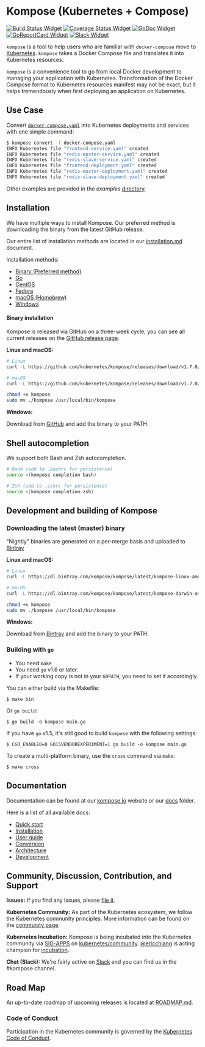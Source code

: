 # Kompose (Kubernetes + Compose)

[![Build Status Widget]][Build Status] [![Coverage Status Widget]][Coverage Status] [![GoDoc Widget]][GoDoc]  [![GoReportCard Widget]][GoReportCardResult] [![Slack Widget]][Slack]

`kompose` is a tool to help users who are familiar with `docker-compose` move to [Kubernetes](http://kubernetes.io). `kompose` takes a Docker Compose file and translates it into Kubernetes resources.

`kompose` is a convenience tool to go from local Docker development to managing your application with Kubernetes. Transformation of the Docker Compose format to Kubernetes resources manifest may not be exact, but it helps tremendously when first deploying an application on Kubernetes.

## Use Case

Convert [`docker-compose.yaml`](https://raw.githubusercontent.com/kubernetes/kompose/master/examples/docker-compose.yaml) into Kubernetes deployments and services with one simple command:

```sh
$ kompose convert -f docker-compose.yaml
INFO Kubernetes file "frontend-service.yaml" created         
INFO Kubernetes file "redis-master-service.yaml" created     
INFO Kubernetes file "redis-slave-service.yaml" created      
INFO Kubernetes file "frontend-deployment.yaml" created      
INFO Kubernetes file "redis-master-deployment.yaml" created  
INFO Kubernetes file "redis-slave-deployment.yaml" created 
```

Other examples are provided in the _examples_ [directory](./examples).

## Installation

We have multiple ways to install Kompose. Our preferred method is downloading the binary from the latest GitHub release.

Our entire list of installation methods are located in our [installation.md](/docs/installation.md) document.

Installation methods:
  - [Binary (Preferred method)](/docs/installation.md#github-release)
  - [Go](/docs/installation.md#go)
  - [CentOS](/docs/installation.md#centos)
  - [Fedora](/docs/installation.md#fedora)
  - [macOS (Homebrew)](/docs/installation.md#macos)
  - [Windows](/docs/installation.md#windows)

#### Binary installation

Kompose is released via GitHub on a three-week cycle, you can see all current releases on the [GitHub release page](https://github.com/kubernetes/kompose/releases).

__Linux and macOS:__

```sh
# Linux
curl -L https://github.com/kubernetes/kompose/releases/download/v1.7.0/kompose-linux-amd64 -o kompose

# macOS
curl -L https://github.com/kubernetes/kompose/releases/download/v1.7.0/kompose-darwin-amd64 -o kompose

chmod +x kompose
sudo mv ./kompose /usr/local/bin/kompose
```

__Windows:__

Download from [GitHub](https://github.com/kubernetes/kompose/releases/download/v1.7.0/kompose-windows-amd64.exe) and add the binary to your PATH.

## Shell autocompletion

We support both Bash and Zsh autocompletion.

```sh
# Bash (add to .bashrc for persistence)
source <(kompose completion bash)

# Zsh (add to .zshrc for persistence)
source <(kompose completion zsh)
```

## Development and building of Kompose


### Downloading the latest (master) binary

"Nightly" binaries are generated on a per-merge basis and uploaded to [Bintray](https://bintray.com/kompose)

__Linux and macOS:__

```sh
# Linux 
curl -L https://dl.bintray.com/kompose/kompose/latest/kompose-linux-amd64 -o kompose

# macOS
curl -L https://dl.bintray.com/kompose/kompose/latest/kompose-darwin-amd64 -o kompose

chmod +x kompose
sudo mv ./kompose /usr/local/bin/kompose
```

__Windows:__

Download from [Bintray](https://dl.bintray.com/kompose/kompose/latest/kompose-windows-amd64.exe) and add the binary to your PATH.


### Building with `go`

- You need `make`
- You need `go` v1.6 or later.
- If your working copy is not in your `GOPATH`, you need to set it accordingly.

You can either build via the Makefile:

```console
$ make bin
```

Or `go build`:

```console
$ go build -o kompose main.go
```

If you have `go` v1.5, it's still good to build `kompose` with the following settings:

```console
$ CGO_ENABLED=0 GO15VENDOREXPERIMENT=1 go build -o kompose main.go
```

To create a multi-platform binary, use the `cross` command via `make`:

```console
$ make cross
```

## Documentation

Documentation can be found at our [kompose.io](http://kompose.io) website or our [docs](https://github.com/kubernetes/kompose/tree/master/docs) folder.

Here is a list of all available docs:

- [Quick start](docs/getting-started.md)
- [Installation](docs/installation.md)
- [User guide](docs/user-guide.md)
- [Conversion](docs/conversion.md)
- [Architecture](docs/architecture.md)
- [Development](docs/development.md)

## Community, Discussion, Contribution, and Support

__Issues:__ If you find any issues, please [file it](https://github.com/kubernetes/kompose/issues).

__Kubernetes Community:__ As part of the Kubernetes ecosystem, we follow the Kubernetes community principles. More information can be found on the [community page](http://kubernetes.io/community/).

__Kubernetes Incubation:__ Kompose is being incubated into the Kubernetes community via [SIG-APPS](https://github.com/kubernetes/community/tree/master/sig-apps) on [kubernetes/community](https://github.com/kubernetes/community). [@ericchiang](https://github.com/ericchiang) is acting champion for [incubation](https://github.com/kubernetes/community/blob/master/incubator.md).

__Chat (Slack):__ We're fairly active on [Slack](http://slack.kubernetes.io#kompose) and you can find us in the #kompose channel.

## Road Map

An up-to-date roadmap of upcoming releases is located at [ROADMAP.md](/ROADMAP.md).

### Code of Conduct

Participation in the Kubernetes community is governed by the [Kubernetes Code of Conduct](code-of-conduct.md).

[Build Status]: https://travis-ci.org/kubernetes/kompose
[Build Status Widget]: https://travis-ci.org/kubernetes/kompose.svg?branch=master
[GoDoc]: https://godoc.org/github.com/kubernetes/kompose
[GoDoc Widget]: https://godoc.org/github.com/kubernetes/kompose?status.svg
[Slack]: http://slack.kubernetes.io#kompose
[Slack Widget]: https://s3.eu-central-1.amazonaws.com/ngtuna/join-us-on-slack.png
[Coverage Status Widget]: https://coveralls.io/repos/github/kubernetes/kompose/badge.svg?branch=master
[Coverage Status]: https://coveralls.io/github/kubernetes/kompose?branch=master
[GoReportCard Widget]: https://goreportcard.com/badge/github.com/kubernetes/kompose
[GoReportCardResult]: https://goreportcard.com/report/github.com/kubernetes/kompose
